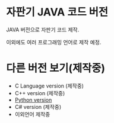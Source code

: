 # 자판기 JAVA 코드 버전


JAVA 버전으로 자판기 코드 제작.

이외에도 여러 프로그래밍 언어로 제작 예정.

# 다른 버전 보기(제작중)
* C Language version (제작중)
* C++ version (제작중)
* [Python version](https://github.com/cpu04/Vending_machine_python.ver)
* C# version (제작중)
* 이외언어 제작중
